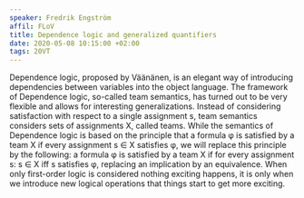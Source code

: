 ```yaml
---
speaker: Fredrik Engström
affil: FLoV
title: Dependence logic and generalized quantifiers
date: 2020-05-08 10:15:00 +02:00
tags: 20VT
---
```


Dependence logic, proposed by Väänänen, is an elegant way of introducing dependencies between variables into the object language.
The framework of Dependence logic, so-called team semantics, has turned out to be very flexible and allows for interesting generalizations.
Instead of considering satisfaction with respect to a single assignment s, team semantics considers sets of assignments X, called teams.
While the semantics of Dependence logic is based on the principle that a formula φ is satisfied by a team X if every assignment s ∈ X satisfies φ, we will replace this principle by the following: a formula φ is satisfied by a team X if for every assignment s: s ∈ X iff s satisfies φ, replacing an implication by an equivalence.
When only first-order logic is considered nothing exciting happens, it is only when we introduce new logical operations that things start to get more exciting.
